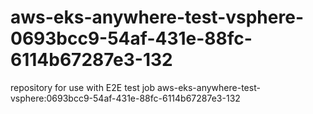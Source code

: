 # aws-eks-anywhere-test-vsphere-0693bcc9-54af-431e-88fc-6114b67287e3-132
repository for use with E2E test job aws-eks-anywhere-test-vsphere:0693bcc9-54af-431e-88fc-6114b67287e3-132
